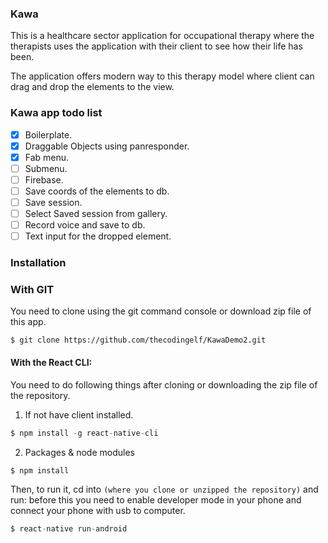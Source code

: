 ### Kawa

This is a healthcare sector application for occupational therapy where
the therapists uses the application with their client to see how their 
life has been.

The application offers modern way to this therapy model where client can
drag and drop the elements to the view.

### Kawa app todo list

- [x] Boilerplate.
- [x] Draggable Objects using panresponder.
- [x] Fab menu.
- [ ] Submenu.
- [ ] Firebase.
- [ ] Save coords of the elements to db.
- [ ] Save session.
- [ ] Select Saved session from gallery.
- [ ] Record voice and save to db.
- [ ] Text input for the dropped element.

### Installation

### With GIT

You need to clone using the git command console or download zip file of this app.

```Command console
$ git clone https://github.com/thecodingelf/KawaDemo2.git
```

#### With the React CLI:

You need to do following things after cloning or downloading the zip file of the repository.


1. If not have client installed.
```Node.js Command console 
$ npm install -g react-native-cli
```
2. Packages & node modules
```Node.js Command console
$ npm install
```

Then, to run it, cd into `(where you clone or unzipped the repository)` and run:
before this you need to enable developer mode in your phone and connect your phone
with usb to computer.

```Node.js Command console.
$ react-native run-android
```